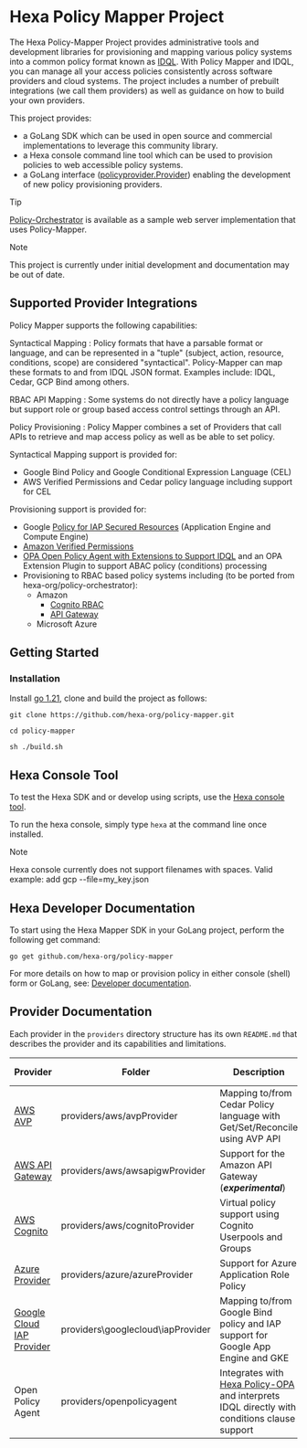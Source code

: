 # Hexa Policy Mapper Project

The Hexa Policy-Mapper Project provides administrative tools and development libraries for provisioning and mapping 
various policy systems into a common policy format known as [IDQL](https://github.com/hexa-org/policy/blob/main/specs/IDQL-core-specification.md). With Policy Mapper and IDQL, you can manage 
all your access policies consistently across software providers and cloud systems. The project includes a number of 
prebuilt integrations (we call them providers) as well as guidance on how to build your own providers.

This project provides:
* a GoLang SDK which can be used in open source and commercial implementations to leverage this community library.
* a Hexa console command line tool which can be used to provision policies to web accessible policy systems.
* a GoLang interface ([policyprovider.Provider](/api/policyprovider/platform_interface.go)) enabling the development of new policy provisioning providers.

> [!Tip]
> [Policy-Orchestrator](https://github.com/hexa-org/policy-orchestrator) is available as a sample web server implementation that uses Policy-Mapper.

> [!Note]
> This project is currently under initial development and documentation may be out of date.

## Supported Provider Integrations

Policy Mapper supports the following capabilities:

Syntactical Mapping
: Policy formats that have a parsable format or language, and can be represented in a "tuple" (subject, action, resource, conditions, scope) are considered "syntactical". Policy-Mapper can map these formats to and from IDQL JSON format. Examples include: IDQL, Cedar, GCP Bind among others.

RBAC API Mapping
: Some systems do not directly have a policy language but support role or group based access control settings through an API.

Policy Provisioning
: Policy Mapper combines a set of Providers that call APIs to retrieve and map access policy as well as be able to set policy.

Syntactical Mapping support is provided for:
* Google Bind Policy and Google Conditional Expression Language (CEL)
* AWS Verified Permissions and Cedar policy language including support for CEL

Provisioning support is provided for:
* Google [Policy for IAP Secured Resources](https://cloud.google.com/iap/docs/managing-access) (Application Engine and Compute Engine)
* [Amazon Verified Permissions](https://aws.amazon.com/verified-permissions/)
* [OPA Open Policy Agent with Extensions to Support IDQL](https://github.com/hexa-org/policy-opa) and an OPA Extension Plugin to support ABAC policy (conditions) processing
* Provisioning to RBAC based policy systems including (to be ported from hexa-org/policy-orchestrator):
  * Amazon
    * [Cognito RBAC](https://docs.aws.amazon.com/cognito/latest/developerguide/role-based-access-control.html)
    * [API Gateway](https://docs.aws.amazon.com/apigateway/latest/developerguide/apigateway-integrate-with-cognito.html)
  * Microsoft Azure

  
## Getting Started

### Installation

Install [go 1.21](https://go.dev), clone and build the project as follows:

```shell
git clone https://github.com/hexa-org/policy-mapper.git

cd policy-mapper

sh ./build.sh
```
## Hexa Console Tool

To test the Hexa SDK and or develop using scripts, use the [Hexa console tool](docs/HexaAdmin.md).

To run the hexa console, simply type `hexa` at the command line once installed.

> [!Note]
> Hexa console currently does not support filenames with spaces. Valid example: add gcp --file=my_key.json

## Hexa Developer Documentation

To start using the Hexa Mapper SDK in your GoLang project, perform the following get command:
```shell
go get github.com/hexa-org/policy-mapper
```
For more details on how to map or provision policy in either console (shell) form or GoLang, see: [Developer documentation](docs/Developer.md).

## Provider Documentation

Each provider in the `providers` directory structure has its own `README.md` that describes the provider and its capabilities and limitations.

| Provider                                                                 | Folder                            | Description                                                                                                                           | Type                    | SDK | Hexa Console |
|--------------------------------------------------------------------------|-----------------------------------|---------------------------------------------------------------------------------------------------------------------------------------|-------------------------|-----|--------------|
| [AWS AVP](providers/aws/avpProvider/README.md)                           | providers/aws/avpProvider         | Mapping to/from Cedar Policy language with Get/Set/Reconcile using AVP API                                                            | ABAC/RBAC               | Yes | Yes          |
| [AWS API Gateway](providers/aws/awsapigwProvider/README.md)              | providers/aws/awsapigwProvider    | Support for the Amazon API Gateway (**_experimental_**)                                                                               | RBAC                    | Yes | TBI          |
| [AWS Cognito](providers/aws/cognitoProvider/README.md)                   | providers/aws/cognitoProvider     | Virtual policy support using Cognito Userpools and Groups                                                                             | RBAC                    | Yes | Yes          |
| [Azure Provider](providers/azure/azureProvider/README.md)                | providers/azure/azureProvider     | Support for Azure Application Role Policy                                                                                             | RBAC                    | Yes | Yes          |
| [Google Cloud IAP Provider](providers/googlecloud/iapProvider/README.md) | providers\googlecloud\iapProvider | Mapping to/from Google Bind policy and IAP support for Google App Engine and GKE                                                      | ABAC/RBAC               | Yes | Yes          |
| Open Policy Agent                                                        | providers/openpolicyagent         | Integrates with [Hexa Policy-OPA](https://github.com/hexa-org/policy-opa) and interprets IDQL directly with conditions clause support | ABAC / IDQL Interpreter | TBI | Yes          |



